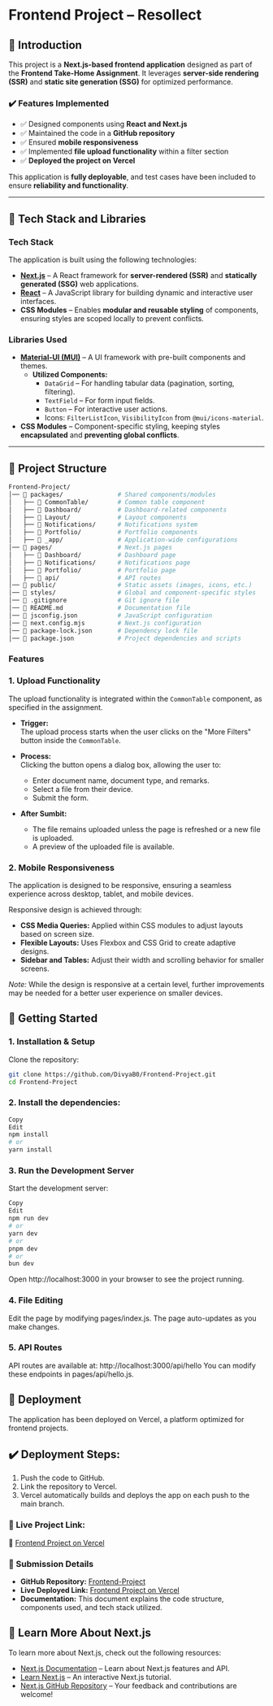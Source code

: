 # Frontend Project – Resollect  

## 📌 Introduction  
This project is a **Next.js-based frontend application** designed as part of the **Frontend Take-Home Assignment**. It leverages **server-side rendering (SSR)** and **static site generation (SSG)** for optimized performance.  

### ✔️ Features Implemented  
- ✅ Designed components using **React and Next.js**  
- ✅ Maintained the code in a **GitHub repository**  
- ✅ Ensured **mobile responsiveness**  
- ✅ Implemented **file upload functionality** within a filter section  
- ✅ **Deployed the project on Vercel**  

This application is **fully deployable**, and test cases have been included to ensure **reliability and functionality**.  

---

## 📌 Tech Stack and Libraries  

### **Tech Stack**  
The application is built using the following technologies:  

- **[Next.js](https://nextjs.org/)** – A React framework for **server-rendered (SSR)** and **statically generated (SSG)** web applications.  
- **[React](https://react.dev/)** – A JavaScript library for building dynamic and interactive user interfaces.  
- **CSS Modules** – Enables **modular and reusable styling** of components, ensuring styles are scoped locally to prevent conflicts.  

### **Libraries Used**  
- **[Material-UI (MUI)](https://mui.com/)** – A UI framework with pre-built components and themes.  
  - **Utilized Components:**  
    - `DataGrid` – For handling tabular data (pagination, sorting, filtering).  
    - `TextField` – For form input fields.  
    - `Button` – For interactive user actions.  
    - Icons: `FilterListIcon`, `VisibilityIcon` from `@mui/icons-material`.  
- **CSS Modules** – Component-specific styling, keeping styles **encapsulated** and **preventing global conflicts**.  

---

## 📌 Project Structure  

```sh
Frontend-Project/
│── 📂 packages/               # Shared components/modules
│   ├── 📂 CommonTable/        # Common table component
│   ├── 📂 Dashboard/          # Dashboard-related components
│   ├── 📂 Layout/             # Layout components
│   ├── 📂 Notifications/      # Notifications system
│   ├── 📂 Portfolio/          # Portfolio components
│   ├── 📂 _app/               # Application-wide configurations
│── 📂 pages/                  # Next.js pages
│   ├── 📂 Dashboard/          # Dashboard page
│   ├── 📂 Notifications/      # Notifications page
│   ├── 📂 Portfolio/          # Portfolio page
│   ├── 📂 api/                # API routes
│── 📂 public/                 # Static assets (images, icons, etc.)
│── 📂 styles/                 # Global and component-specific styles
│── 📄 .gitignore              # Git ignore file
│── 📄 README.md               # Documentation file
│── 📄 jsconfig.json           # JavaScript configuration
│── 📄 next.config.mjs         # Next.js configuration
│── 📄 package-lock.json       # Dependency lock file
│── 📄 package.json            # Project dependencies and scripts
```
### Features

### 1. Upload Functionality

The upload functionality is integrated within the `CommonTable` component, as specified in the assignment.

- **Trigger:**  
  The upload process starts when the user clicks on the "More Filters" button inside the `CommonTable`.

- **Process:**  
  Clicking the button opens a dialog box, allowing the user to:
  - Enter document name, document type, and remarks.
  - Select a file from their device.
  - Submit the form.

- **After Sumbit:**  
  - The file remains uploaded unless the page is refreshed or a new file is uploaded.
  - A preview of the uploaded file is available.

### 2. Mobile Responsiveness

The application is designed to be responsive, ensuring a seamless experience across desktop, tablet, and mobile devices.

Responsive design is achieved through:
- **CSS Media Queries:** Applied within CSS modules to adjust layouts based on screen size.
- **Flexible Layouts:** Uses Flexbox and CSS Grid to create adaptive designs.
- **Sidebar and Tables:** Adjust their width and scrolling behavior for smaller screens.

*Note:* While the design is responsive at a certain level, further improvements may be needed for a better user experience on smaller devices.

## 📌 Getting Started

### 1. Installation & Setup

Clone the repository:

```bash
git clone https://github.com/DivyaB0/Frontend-Project.git
cd Frontend-Project
```
### 2. Install the dependencies:
```bash
Copy
Edit
npm install
# or
yarn install
```
### 3. Run the Development Server
Start the development server:
```bash
Copy
Edit
npm run dev
# or
yarn dev
# or
pnpm dev
# or
bun dev
```
Open http://localhost:3000 in your browser to see the project running.

### 4. File Editing
Edit the page by modifying pages/index.js. The page auto-updates as you make changes.

### 5. API Routes
API routes are available at: http://localhost:3000/api/hello
You can modify these endpoints in pages/api/hello.js.

## 📌 Deployment
The application has been deployed on Vercel, a platform optimized for frontend projects.

## ✔️ Deployment Steps:
1. Push the code to GitHub.
2. Link the repository to Vercel.
3. Vercel automatically builds and deploys the app on each push to the main branch.

### 📌 Live Project Link:
🔗 [Frontend Project on Vercel](https://frontend-project-brown-two.vercel.app/Dashboard)

### 📌 Submission Details
- **GitHub Repository:** [Frontend-Project](https://github.com/DivyaB0/Frontend-Project)
- **Live Deployed Link:** [Frontend Project on Vercel](https://frontend-project-brown-two.vercel.app/Dashboard)
- **Documentation:** This document explains the code structure, components used, and tech stack utilized.

## 📌 Learn More About Next.js
To learn more about Next.js, check out the following resources:

- [Next.js Documentation](https://nextjs.org/docs) – Learn about Next.js features and API.
- [Learn Next.js](https://nextjs.org/learn) – An interactive Next.js tutorial.
- [Next.js GitHub Repository](https://github.com/vercel/next.js) – Your feedback and contributions are welcome!
